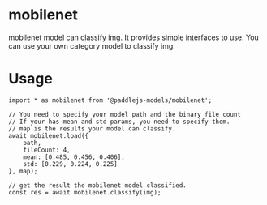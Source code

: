 # mobilenet

mobilenet model can classify img. It provides simple interfaces to use. You can use your own category model to classify img.

# Usage

```
import * as mobilenet from '@paddlejs-models/mobilenet';

// You need to specify your model path and the binary file count
// If your has mean and std params, you need to specify them.
// map is the results your model can classify.
await mobilenet.load({
    path,
    fileCount: 4,
    mean: [0.485, 0.456, 0.406],
    std: [0.229, 0.224, 0.225]
}, map);

// get the result the mobilenet model classified.
const res = await mobilenet.classify(img);

```
